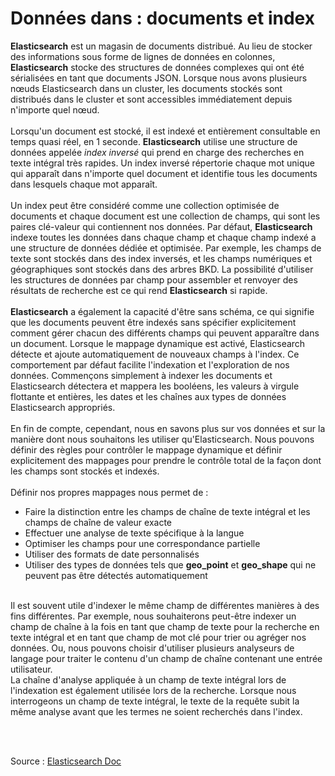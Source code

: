 # Données dans : documents et index

**Elasticsearch** est un magasin de documents distribué. Au lieu de stocker des informations sous forme de lignes de données en colonnes, **Elasticsearch** stocke des structures de données complexes qui ont été sérialisées en tant que documents JSON. Lorsque nous avons plusieurs nœuds Elasticsearch dans un cluster, les documents stockés sont distribués dans le cluster et sont accessibles immédiatement depuis n'importe quel nœud.
<br><br>
Lorsqu'un document est stocké, il est indexé et entièrement consultable en temps quasi réel, en 1 seconde. **Elasticsearch** utilise une structure de données appelée *index inversé* qui prend en charge des recherches en texte intégral très rapides. Un index inversé répertorie chaque mot unique qui apparaît dans n'importe quel document et identifie tous les documents dans lesquels chaque mot apparaît.
<br><br>
Un index peut être considéré comme une collection optimisée de documents et chaque document est une collection de champs, qui sont les paires clé-valeur qui contiennent nos données. Par défaut, **Elasticsearch** indexe toutes les données dans chaque champ et chaque champ indexé a une structure de données dédiée et optimisée. Par exemple, les champs de texte sont stockés dans des index inversés, et les champs numériques et géographiques sont stockés dans des arbres BKD. La possibilité d'utiliser les structures de données par champ pour assembler et renvoyer des résultats de recherche est ce qui rend **Elasticsearch** si rapide.
<br><br>
**Elasticsearch** a également la capacité d'être sans schéma, ce qui signifie que les documents peuvent être indexés sans spécifier explicitement comment gérer chacun des différents champs qui peuvent apparaître dans un document. Lorsque le mappage dynamique est activé, Elasticsearch détecte et ajoute automatiquement de nouveaux champs à l'index. Ce comportement par défaut facilite l'indexation et l'exploration de nos données. Commençons simplement à indexer les documents et Elasticsearch détectera et mappera les booléens, les valeurs à virgule flottante et entières, les dates et les chaînes aux types de données Elasticsearch appropriés.
<br><br>
En fin de compte, cependant, nous en savons plus sur vos données et sur la manière dont nous souhaitons les utiliser qu'Elasticsearch. Nous pouvons définir des règles pour contrôler le mappage dynamique et définir explicitement des mappages pour prendre le contrôle total de la façon dont les champs sont stockés et indexés.
<br><br>
Définir nos propres mappages nous permet de :

- Faire la distinction entre les champs de chaîne de texte intégral et les champs de chaîne de valeur exacte
- Effectuer une analyse de texte spécifique à la langue
- Optimiser les champs pour une correspondance partielle
- Utiliser des formats de date personnalisés
- Utiliser des types de données tels que **geo_point** et **geo_shape** qui ne peuvent pas être détectés automatiquement
<br>
Il est souvent utile d'indexer le même champ de différentes manières à des fins différentes. Par exemple, nous souhaiterons peut-être indexer un champ de chaîne à la fois en tant que champ de texte pour la recherche en texte intégral et en tant que champ de mot clé pour trier ou agréger nos données. Ou, nous pouvons choisir d'utiliser plusieurs analyseurs de langage pour traiter le contenu d'un champ de chaîne contenant une entrée utilisateur.
<br>
La chaîne d'analyse appliquée à un champ de texte intégral lors de l'indexation est également utilisée lors de la recherche. Lorsque nous interrogeons un champ de texte intégral, le texte de la requête subit la même analyse avant que les termes ne soient recherchés dans l'index.

<br><br>

Source : [Elasticsearch Doc](https://www.elastic.co/guide/index.html)